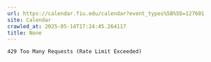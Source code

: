 ```yaml
---
url: https://calendar.fiu.edu/calendar?event_types%5B%5D=127601
site: Calendar
crawled_at: 2025-05-14T17:24:45.264117
title: None
---
```


```
429 Too Many Requests (Rate Limit Exceeded)

```

